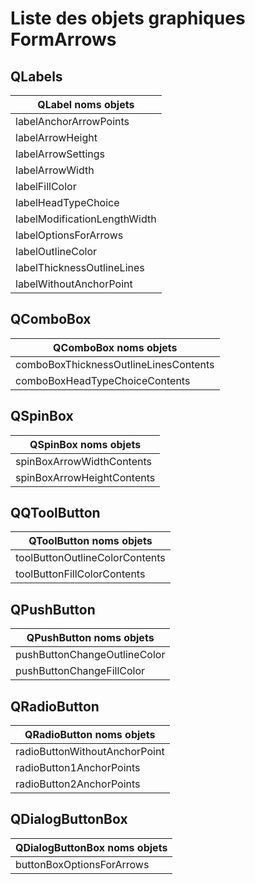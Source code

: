 # Liste des objets graphiques FormArrows

## QLabels
	
| QLabel noms objets           |
| ---------------------------- |
| labelAnchorArrowPoints       |
| labelArrowHeight             |
| labelArrowSettings           |
| labelArrowWidth              |
| labelFillColor               |
| labelHeadTypeChoice          |
| labelModificationLengthWidth |
| labelOptionsForArrows        |
| labelOutlineColor            |
| labelThicknessOutlineLines   |
| labelWithoutAnchorPoint      |


## QComboBox

| QComboBox noms objets                   |
| --------------------------------------- |
| comboBoxThicknessOutlineLinesContents   |
| comboBoxHeadTypeChoiceContents          |


## QSpinBox

| QSpinBox noms objets        |
| --------------------------- |
| spinBoxArrowWidthContents   |
| spinBoxArrowHeightContents  |
	
## QQToolButton

| QToolButton noms objets         |
| ------------------------------- |
| toolButtonOutlineColorContents  |
| toolButtonFillColorContents     |

## QPushButton

| QPushButton noms objets        |
| ------------------------------ |
| pushButtonChangeOutlineColor   |
| pushButtonChangeFillColor      |

## QRadioButton

| QRadioButton noms objets      |
| ------------------------------- |
| radioButtonWithoutAnchorPoint   |
| radioButton1AnchorPoints        |
| radioButton2AnchorPoints        |

## QDialogButtonBox

| QDialogButtonBox noms objets    |
| ------------------------------- |
| buttonBoxOptionsForArrows       |

